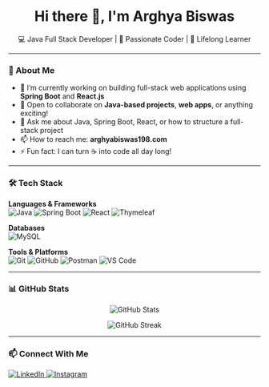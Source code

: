 <h1 align="center">Hi there 👋, I'm Arghya Biswas</h1>

<p align="center">
  💻 Java Full Stack Developer | 🚀 Passionate Coder | 🌱 Lifelong Learner  
</p>

---

### 🚀 About Me

- 🔭 I’m currently working on building full-stack web applications using **Spring Boot** and **React.js**
- 👯 Open to collaborate on **Java-based projects**, **web apps**, or anything exciting!
- 💬 Ask me about Java, Spring Boot, React, or how to structure a full-stack project
- 📫 How to reach me: **arghyabiswas198.com**
- ⚡ Fun fact: I can turn ☕ into code all day long!

---

### 🛠️ Tech Stack

**Languages & Frameworks**  
![Java](https://img.shields.io/badge/Java-ED8B00?style=for-the-badge&logo=openjdk&logoColor=white)
![Spring Boot](https://img.shields.io/badge/Spring%20Boot-6DB33F?style=for-the-badge&logo=spring-boot&logoColor=white)
![React](https://img.shields.io/badge/React-20232A?style=for-the-badge&logo=react&logoColor=61DAFB)
![Thymeleaf](https://img.shields.io/badge/Thymeleaf-005F0F?style=for-the-badge&logo=thymeleaf&logoColor=white)

**Databases**  
![MySQL](https://img.shields.io/badge/MySQL-00000F?style=for-the-badge&logo=mysql&logoColor=white)

**Tools & Platforms**  
![Git](https://img.shields.io/badge/Git-F05032?style=for-the-badge&logo=git&logoColor=white)
![GitHub](https://img.shields.io/badge/GitHub-181717?style=for-the-badge&logo=github&logoColor=white)
![Postman](https://img.shields.io/badge/Postman-FF6C37?style=for-the-badge&logo=postman&logoColor=white)
![VS Code](https://img.shields.io/badge/VS%20Code-007ACC?style=for-the-badge&logo=visual-studio-code&logoColor=white)

---

### 📊 GitHub Stats

<p align="center">
  <img src="https://github-readme-stats.vercel.app/api?username=Biswas77&show_icons=true&theme=radical" alt="GitHub Stats" />
</p>

<p align="center">
  <img src="https://github-readme-streak-stats.herokuapp.com/?user=Biswas77&theme=radical" alt="GitHub Streak" />
</p>

---

### 📫 Connect With Me

<p align="left"> <a href="https://www.linkedin.com/in/arghya-biswas-498a941b1/" target="_blank"> <img src="https://img.shields.io/badge/LinkedIn-0077B5?style=for-the-badge&logo=linkedin&logoColor=white" alt="LinkedIn"/> </a> 
  <a href="https://www.instagram.com/your-instagram-username/" target="_blank"> <img src="https://img.shields.io/badge/Instagram-E4405F?style=for-the-badge&logo=instagram&logoColor=white" alt="Instagram"/> </a> </p>

